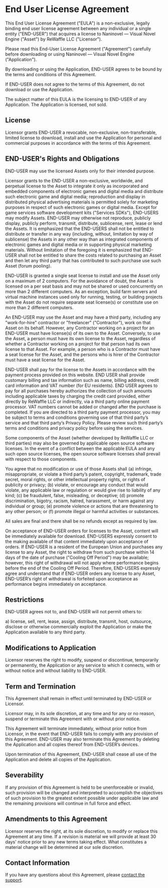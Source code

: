 # End User License Agreement

This End User License Agreement ("EULA") is a non-exclusive, legally binding end user license agreement between any individual or a single entity ("END-USER") that acquires a license to Naninovel — Visual Novel Engine ("Asset") by ReWaffle LLC ("Licensor").

Please read this End-User License Agreement ("Agreement") carefully before downloading or using Naninovel — Visual Novel Engine ("Application").

By downloading or using the Application, END-USER agrees to be bound by the terms and conditions of this Agreement.

If END-USER does not agree to the terms of this Agreement, do not download or use the Application.

The subject matter of this EULA is the licensing to END-USER of any Application. The Application is licensed, not sold.

## License

Licensor grants END-USER a revocable, non-exclusive, non-transferable, limited license to download, install and use the Application for personal and commercial purposes in accordance with the terms of this Agreement.

## END-USER's Rights and Obligations

END-USER may use the licensed Assets only for their intended purpose.

Licensor grants to the END-USER a non-exclusive, worldwide, and perpetual license to the Asset to integrate it only as incorporated and embedded components of electronic games and digital media and distribute such electronic game and digital media; reproduction and display in distributed physical advertising materials is permitted solely for marketing purposes in respect of such electronic games or digital media. Except for game services software development kits ("Services SDKs"), END-USERS may modify Assets. END-USER may otherwise not reproduce, publicly display, publicly perform, transmit, distribute, sublicense, rent, lease or lend the Assets. It is emphasized that the END-USERS shall not be entitled to distribute or transfer in any way (including, without, limitation by way of sublicense) the Assets in any other way than as integrated components of electronic games and digital media or in supporting physical marketing materials. Without limitation of the foregoing it is emphasized that END-USER shall not be entitled to share the costs related to purchasing an Asset and then let any third party that has contributed to such purchase use such Asset (forum pooling).

END-USER is granted a single seat license to install and use the Asset only on a maximum of 2 computers. For the avoidance of doubt, the Asset is licensed on a per seat basis and may not be shared or used concurrently on more than 2 different computers. As an exception, build farm servers and virtual machine instances used only for running, testing, or building projects with the Asset do not require separate seat license(s) or constitute use on more than 2 different computers.

An END-USER may use the Asset and may have a third party, including any "work-for-hire" contractor or "freelancer" ("Contractor"), work on that Asset on its behalf. However, any Contractor working on a project for an END-USER must have license(s) of its own to the Asset. Conversely, to use the Asset, a person must have its own license to the Asset, regardless of whether a Contractor working on a project for that person had its own license to that Asset. For example, a person who is a Contractor must have a seat license for the Asset, and the persons who is hirer of the Contractor must have a seat license for the Asset.

END-USER shall pay for the license to the Assets in accordance with the payment process provided on this website. END USER shall provide customary billing and tax information such as name, billing address, credit card information and VAT number (for EU residents). END USER agrees to pay for all purchases hereby authorizes the collection of such amounts including applicable taxes by charging the credit card provided, either directly by ReWaffle LLC or indirectly, via a third party online payment processor. VAT numbers cannot be added or changed after the purchase is completed. If you are directed to a third party payment processor, you may be subject to terms and conditions governing use of that third party’s service and that third party’s Privacy Policy. Please review such third party’s terms and conditions and privacy policy before using the services.

Some components of the Asset (whether developed by ReWaffle LLC or third parties) may also be governed by applicable open source software licenses. In the event of a conflict between the applicable EULA and any such open source licenses, the open source software licenses shall prevail with respect to those components.

You agree that no modification or use of those Assets shall (a) infringe, misappropriate, or violate a third party’s patent, copyright, trademark, trade secret, moral rights, or other intellectual property rights, or rights of publicity or privacy; (b) violate, or encourage any conduct that would violate, any applicable law or regulation or would give rise to liability of any kind; (c) be fraudulent, false, misleading, or deceptive; (d) promote discrimination, bigotry, racism, hatred, harassment, or harm against any individual or group; (e) promote violence or actions that are threatening to any other person; or (f) promote illegal or harmful activities or substances.

All sales are final and there shall be no refunds except as required by law.

On acceptance of END-USER orders for licenses to the Asset, content will be immediately available for download. END-USERS expressly consent to the making available of that content immediately upon acceptance of orders. If END-USER is a resident of the European Union and purchases any license to any Asset, the right to withdraw from such purchase within 14 days of the date of purchase ("Cooling Off Period") may be available; however, this right of withdrawal will not apply where performance begins before the end of the Cooling Off Period. Therefore, END-USERS expressly agree and understand that if END-USER orders any license to any Asset, END-USER’s right of withdrawal is forfeited upon acceptance as performance begins immediately on acceptance.

## Restrictions

END-USER agrees not to, and END-USER will not permit others to:

a) license, sell, rent, lease, assign, distribute, transmit, host, outsource, disclose or otherwise commercially exploit the Application or make the Application available to any third party.

## Modifications to Application

Licensor reserves the right to modify, suspend or discontinue, temporarily or permanently, the Application or any service to which it connects, with or without notice and without liability to END-USER.

## Term and Termination

This Agreement shall remain in effect until terminated by END-USER or Licensor.

Licensor may, in its sole discretion, at any time and for any or no reason, suspend or terminate this Agreement with or without prior notice.

This Agreement will terminate immediately, without prior notice from Licensor, in the event that END-USER fails to comply with any provision of this Agreement. END-USER may also terminate this Agreement by deleting the Application and all copies thereof from END-USER’s devices.

Upon termination of this Agreement, END-USER shall cease all use of the Application and delete all copies of the Application.

## Severability

If any provision of this Agreement is held to be unenforceable or invalid, such provision will be changed and interpreted to accomplish the objectives of such provision to the greatest extent possible under applicable law and the remaining provisions will continue in full force and effect.

## Amendments to this Agreement

Licensor reserves the right, at its sole discretion, to modify or replace this Agreement at any time. If a revision is material we will provide at least 30 days' notice prior to any new terms taking effect. What constitutes a material change will be determined at our sole discretion.

## Contact Information

If you have any questions about this Agreement, please [contact the support](https://naninovel.com/support/#naninovel-support). 
